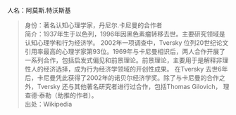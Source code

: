 人名：阿莫斯.特沃斯基
>身份：著名认知心理学家，丹尼尔.卡尼曼的合作者  
>简介：1937年生于以色列，1996年因黑色素瘤转移去世。主要研究领域是认知心理学和行为经济学。
2002年一项调查中，Tversky 位列20世纪论文引用率最高的心理学家第93位。1969年与卡尼曼相识后，两人合作开展了一系列合作，包括启发式偏见和前景理论。前景理论，主要用于是解释非理性人的经济选择，成为行为经济学领域的开创性成果。
在Tversky 去世6年后，卡尼曼凭此获得了2002年的诺贝尔经济学奖。除了与卡尼曼的合作之外，Tversky 还与其他著名研究者进行过合作，包括Thomas Gilovich， 理查德·泰勒（助推的作者）。  
>出处：Wikipedia